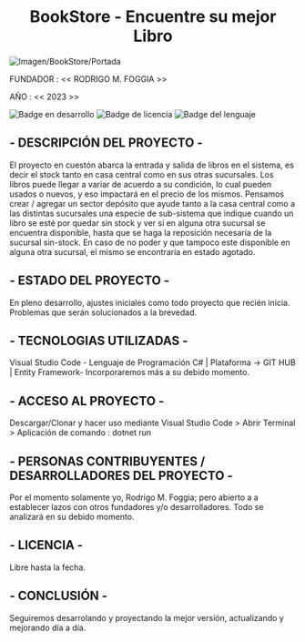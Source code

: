 <h1 align="center"> BookStore - Encuentre su mejor Libro </h1>

![Imagen/BookStore/Portada](https://c0.wallpaperflare.com/preview/484/270/562/read-book-books-book-store.jpg)

FUNDADOR : << RODRIGO M. FOGGIA >>

AÑO : << 2023 >>

![Badge en desarrollo](https://img.shields.io/badge/STATUS-developing-blue) ![Badge de licencia](https://img.shields.io/badge/LICENSE-open-yellow) ![Badge del lenguaje](https://img.shields.io/badge/LANGUAGE-C%23-red)

##  - DESCRIPCIÓN DEL PROYECTO -
El proyecto en cuestón abarca la entrada y salida de libros en el sistema, es decir el stock tanto en casa central como en sus otras sucursales. Los libros puede llegar a variar de acuerdo a su condición, lo cual pueden usados o nuevos, y eso impactará en el precio de los mismos.  Pensamos crear / agregar un sector depósito que ayude tanto a la casa central como a las distintas sucursales una especie de sub-sistema que indique cuando un libro se esté por quedar sin stock y ver si en alguna otra sucursal se encuentra disponible, hasta que se haga la reposición necesaria de la sucursal sin-stock. En caso de no poder y que tampoco este disponible en alguna otra sucursal, el mismo se encontraría en estado agotado.

## - ESTADO DEL PROYECTO -
En pleno desarrollo, ajustes iniciales como todo proyecto que recién inicia. Problemas que serán solucionados a la brevedad.

## - TECNOLOGIAS UTILIZADAS -
Visual Studio Code - Lenguaje de Programación C# | Plataforma -> GIT HUB | Entity Framework- Incorporaremos más a su debido momento.

## - ACCESO AL PROYECTO -
Descargar/Clonar y hacer uso mediante Visual Studio Code > Abrir Terminal > Aplicación de comando : dotnet run

## - PERSONAS CONTRIBUYENTES / DESARROLLADORES DEL PROYECTO -
Por el momento solamente yo, Rodrigo M. Foggia; pero abierto a a establecer lazos con otros fundadores y/o desarrolladores. Todo se analizará en su debido momento.

## - LICENCIA - 
Libre hasta la fecha.

## - CONCLUSIÓN -
Seguiremos desarrolando y proyectando la mejor versión, actualizando y mejorando día a día.

